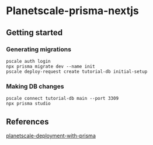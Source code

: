 # Planetscale-prisma-nextjs

## Getting started 


### Generating migrations

    pscale auth login 
    npx prisma migrate dev --name init
    pscale deploy-request create tutorial-db initial-setup

### Making DB changes

    pscale connect tutorial-db main --port 3309  
    npx prisma studio


## References

[planetscale-deployment-with-prisma](https://davidparks.dev/blog/planetscale-deployment-with-prisma/)